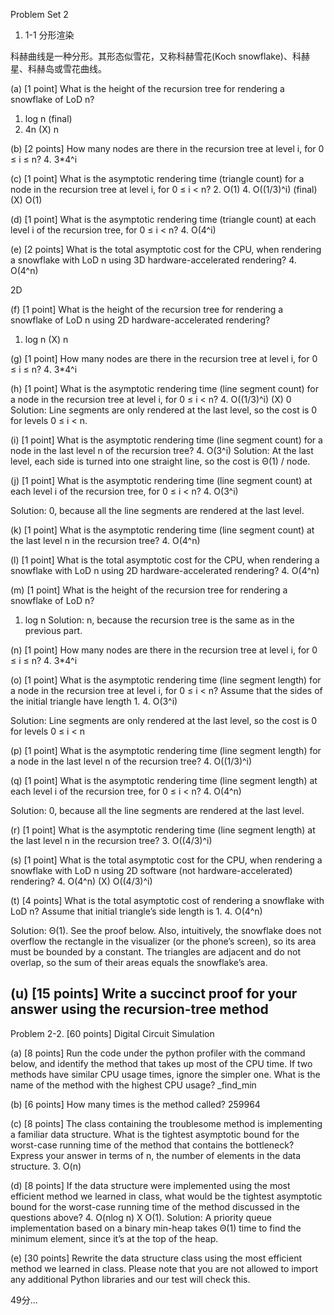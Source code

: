Problem Set 2

1. 1-1 分形渲染

科赫曲线是一种分形。其形态似雪花，又称科赫雪花(Koch snowflake)、科赫星、科赫岛或雪花曲线。

(a) [1 point] What is the height of the recursion tree for rendering a snowflake of LoD n?
  1. log n (final)
  4. 4n 
  (X) n

(b) [2 points] How many nodes are there in the recursion tree at level i, for 0 ≤ i ≤ n?
  4. 3*4^i

(c) [1 point] What is the asymptotic rendering time (triangle count) for a node in the
recursion tree at level i, for 0 ≤ i < n?
  2. O(1)
  4. O((1/3)^i) (final)
  (X) O(1)

(d) [1 point] What is the asymptotic rendering time (triangle count) at each level i of the
recursion tree, for 0 ≤ i < n?
  4. O(4^i)

(e) [2 points] What is the total asymptotic cost for the CPU, when rendering a snowflake
with LoD n using 3D hardware-accelerated rendering?
  4. O(4^n)


2D

(f) [1 point] What is the height of the recursion tree for rendering a snowflake of LoD n
using 2D hardware-accelerated rendering?
  1. log n
  (X) n

(g) [1 point] How many nodes are there in the recursion tree at level i, for 0 ≤ i ≤ n?
  4. 3*4^i

(h) [1 point] What is the asymptotic rendering time (line segment count) for a node in the
recursion tree at level i, for 0 ≤ i < n?
  4. O((1/3)^i)
  (X) 0
  Solution: Line segments are only rendered at the last level, so the cost is 0 for levels
0 ≤ i < n.

(i) [1 point] What is the asymptotic rendering time (line segment count) for a node in the
last level n of the recursion tree?
  4. O(3^i)
  Solution: At the last level, each side is turned into one straight line, so the cost is
Θ(1) / node.

(j) [1 point] What is the asymptotic rendering time (line segment count) at each level i
of the recursion tree, for 0 ≤ i < n?
  4. O(3^i)

  Solution: 0, because all the line segments are rendered at the last level.

(k) [1 point] What is the asymptotic rendering time (line segment count) at the last level
n in the recursion tree?
  4. O(4^n)

(l) [1 point] What is the total asymptotic cost for the CPU, when rendering a snowflake
with LoD n using 2D hardware-accelerated rendering?
  4. O(4^n)

(m) [1 point] What is the height of the recursion tree for rendering a snowflake of LoD n?
  1. log n
  Solution: n, because the recursion tree is the same as in the previous part.

(n) [1 point] How many nodes are there in the recursion tree at level i, for 0 ≤ i ≤ n?
  4. 3*4^i

(o) [1 point] What is the asymptotic rendering time (line segment length) for a node in
the recursion tree at level i, for 0 ≤ i < n? Assume that the sides of the initial triangle
have length 1.
  4. O(3^i)

  Solution: Line segments are only rendered at the last level, so the cost is 0 for levels
0 ≤ i < n

(p) [1 point] What is the asymptotic rendering time (line segment length) for a node in
the last level n of the recursion tree?
  4. O((1/3)^i)

(q) [1 point] What is the asymptotic rendering time (line segment length) at each level i
of the recursion tree, for 0 ≤ i < n?
  4. O(4^n)

  Solution: 0, because all the line segments are rendered at the last level.

(r) [1 point] What is the asymptotic rendering time (line segment length) at the last level
n in the recursion tree?
  3. O((4/3)^i)

(s) [1 point] What is the total asymptotic cost for the CPU, when rendering a snowflake
with LoD n using 2D software (not hardware-accelerated) rendering?
  4. O(4^n)
  (X)  O((4/3)^i)

(t) [4 points] What is the total asymptotic cost of rendering a snowflake with LoD n?
Assume that initial triangle’s side length is 1.
  4. O(4^n)

  Solution: Θ(1). See the proof below. Also, intuitively, the snowflake does not overflow the rectangle in the visualizer (or the phone’s screen), so its area must be bounded by a constant. The triangles are adjacent and do not overlap, so the sum of their areas equals the snowflake’s area.

(u) [15 points] Write a succinct proof for your answer using the recursion-tree method
  --

Problem 2-2. [60 points] Digital Circuit Simulation

(a) [8 points] Run the code under the python profiler with the command below, and
identify the method that takes up most of the CPU time. If two methods have similar
CPU usage times, ignore the simpler one.
What is the name of the method with the highest CPU usage?
  _find_min

(b) [6 points] How many times is the method called?
  259964

(c) [8 points] The class containing the troublesome method is implementing a familiar
data structure. What is the tightest asymptotic bound for the worst-case running time
of the method that contains the bottleneck? Express your answer in terms of n, the
number of elements in the data structure.
  3. O(n)

(d) [8 points] If the data structure were implemented using the most efficient method
we learned in class, what would be the tightest asymptotic bound for the worst-case
running time of the method discussed in the questions above?
  4. O(nlog n) X
  O(1).
  Solution: A priority queue implementation based on a binary min-heap takes Θ(1)
time to find the minimum element, since it’s at the top of the heap.

(e) [30 points] Rewrite the data structure class using the most efficient method we learned
in class. Please note that you are not allowed to import any additional Python
libraries and our test will check this.


49分...